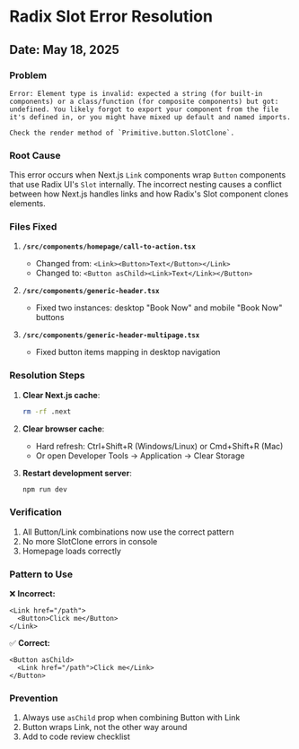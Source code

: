 # Radix Slot Error Resolution

## Date: May 18, 2025

### Problem
```
Error: Element type is invalid: expected a string (for built-in components) or a class/function (for composite components) but got: undefined. You likely forgot to export your component from the file it's defined in, or you might have mixed up default and named imports.

Check the render method of `Primitive.button.SlotClone`.
```

### Root Cause
This error occurs when Next.js `Link` components wrap `Button` components that use Radix UI's `Slot` internally. The incorrect nesting causes a conflict between how Next.js handles links and how Radix's Slot component clones elements.

### Files Fixed

1. **`/src/components/homepage/call-to-action.tsx`**
   - Changed from: `<Link><Button>Text</Button></Link>`
   - Changed to: `<Button asChild><Link>Text</Link></Button>`

2. **`/src/components/generic-header.tsx`**
   - Fixed two instances: desktop "Book Now" and mobile "Book Now" buttons

3. **`/src/components/generic-header-multipage.tsx`**
   - Fixed button items mapping in desktop navigation

### Resolution Steps

1. **Clear Next.js cache**:
   ```bash
   rm -rf .next
   ```

2. **Clear browser cache**:
   - Hard refresh: Ctrl+Shift+R (Windows/Linux) or Cmd+Shift+R (Mac)
   - Or open Developer Tools → Application → Clear Storage

3. **Restart development server**:
   ```bash
   npm run dev
   ```

### Verification

1. All Button/Link combinations now use the correct pattern
2. No more SlotClone errors in console
3. Homepage loads correctly

### Pattern to Use

❌ **Incorrect:**
```tsx
<Link href="/path">
  <Button>Click me</Button>
</Link>
```

✅ **Correct:**
```tsx
<Button asChild>
  <Link href="/path">Click me</Link>
</Button>
```

### Prevention

1. Always use `asChild` prop when combining Button with Link
2. Button wraps Link, not the other way around
3. Add to code review checklist